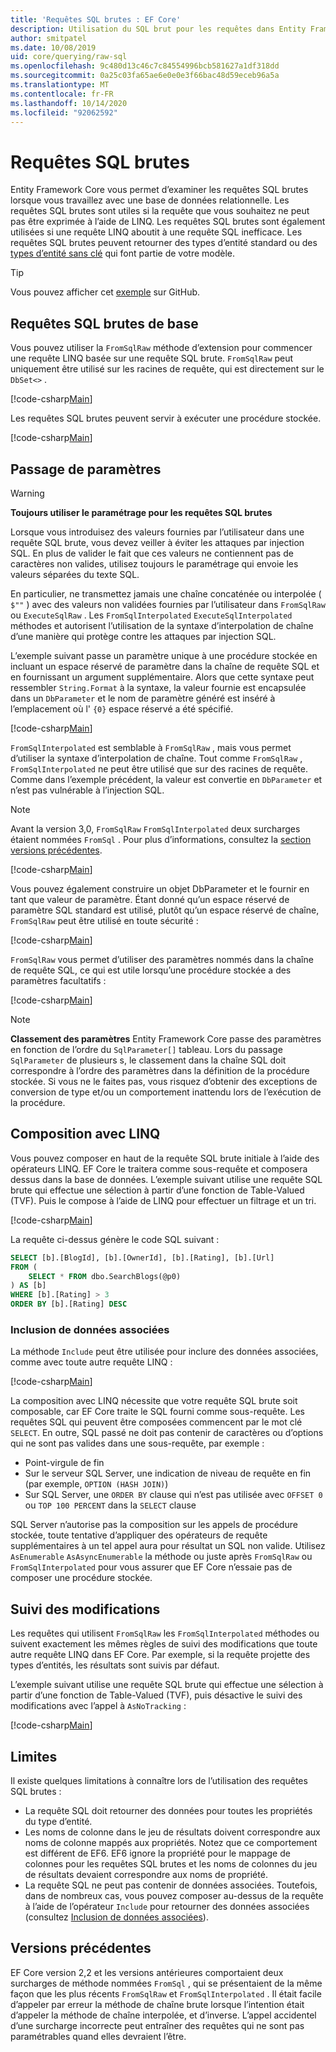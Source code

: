 ```yaml
---
title: 'Requêtes SQL brutes : EF Core'
description: Utilisation du SQL brut pour les requêtes dans Entity Framework Core
author: smitpatel
ms.date: 10/08/2019
uid: core/querying/raw-sql
ms.openlocfilehash: 9c480d13c46c7c84554996bcb581627a1df318dd
ms.sourcegitcommit: 0a25c03fa65ae6e0e0e3f66bac48d59eceb96a5a
ms.translationtype: MT
ms.contentlocale: fr-FR
ms.lasthandoff: 10/14/2020
ms.locfileid: "92062592"
---
```

# <a name="raw-sql-queries"></a>Requêtes SQL brutes

Entity Framework Core vous permet d’examiner les requêtes SQL brutes lorsque vous travaillez avec une base de données relationnelle. Les requêtes SQL brutes sont utiles si la requête que vous souhaitez ne peut pas être exprimée à l’aide de LINQ. Les requêtes SQL brutes sont également utilisées si une requête LINQ aboutit à une requête SQL inefficace. Les requêtes SQL brutes peuvent retourner des types d’entité standard ou des [types d’entité sans clé](xref:core/modeling/keyless-entity-types) qui font partie de votre modèle.

> [!TIP]  
> Vous pouvez afficher cet [exemple](https://github.com/dotnet/EntityFramework.Docs/tree/master/samples/core/Querying/RawSQL) sur GitHub.

## <a name="basic-raw-sql-queries"></a>Requêtes SQL brutes de base

Vous pouvez utiliser la `FromSqlRaw` méthode d’extension pour commencer une requête LINQ basée sur une requête SQL brute. `FromSqlRaw` peut uniquement être utilisé sur les racines de requête, qui est directement sur le `DbSet<>` .

[!code-csharp[Main](../../../samples/core/Querying/RawSQL/Program.cs#FromSqlRaw)]

Les requêtes SQL brutes peuvent servir à exécuter une procédure stockée.

[!code-csharp[Main](../../../samples/core/Querying/RawSQL/Program.cs#FromSqlRawStoredProcedure)]

## <a name="passing-parameters"></a>Passage de paramètres

> [!WARNING]
> **Toujours utiliser le paramétrage pour les requêtes SQL brutes**
>
> Lorsque vous introduisez des valeurs fournies par l’utilisateur dans une requête SQL brute, vous devez veiller à éviter les attaques par injection SQL. En plus de valider le fait que ces valeurs ne contiennent pas de caractères non valides, utilisez toujours le paramétrage qui envoie les valeurs séparées du texte SQL.
>
> En particulier, ne transmettez jamais une chaîne concaténée ou interpolée ( `$""` ) avec des valeurs non validées fournies par l’utilisateur dans `FromSqlRaw` ou `ExecuteSqlRaw` . Les `FromSqlInterpolated` `ExecuteSqlInterpolated` méthodes et autorisent l’utilisation de la syntaxe d’interpolation de chaîne d’une manière qui protège contre les attaques par injection SQL.

L’exemple suivant passe un paramètre unique à une procédure stockée en incluant un espace réservé de paramètre dans la chaîne de requête SQL et en fournissant un argument supplémentaire. Alors que cette syntaxe peut ressembler `String.Format` à la syntaxe, la valeur fournie est encapsulée dans un `DbParameter` et le nom de paramètre généré est inséré à l’emplacement où l' `{0}` espace réservé a été spécifié.

[!code-csharp[Main](../../../samples/core/Querying/RawSQL/Program.cs#FromSqlRawStoredProcedureParameter)]

`FromSqlInterpolated` est semblable à `FromSqlRaw` , mais vous permet d’utiliser la syntaxe d’interpolation de chaîne. Tout comme `FromSqlRaw` , `FromSqlInterpolated` ne peut être utilisé que sur des racines de requête. Comme dans l’exemple précédent, la valeur est convertie en `DbParameter` et n’est pas vulnérable à l’injection SQL.

> [!NOTE]
> Avant la version 3,0, `FromSqlRaw` `FromSqlInterpolated` deux surcharges étaient nommées `FromSql` . Pour plus d’informations, consultez la [section versions précédentes](#previous-versions).

[!code-csharp[Main](../../../samples/core/Querying/RawSQL/Program.cs#FromSqlInterpolatedStoredProcedureParameter)]

Vous pouvez également construire un objet DbParameter et le fournir en tant que valeur de paramètre. Étant donné qu’un espace réservé de paramètre SQL standard est utilisé, plutôt qu’un espace réservé de chaîne, `FromSqlRaw` peut être utilisé en toute sécurité :

[!code-csharp[Main](../../../samples/core/Querying/RawSQL/Program.cs#FromSqlRawStoredProcedureSqlParameter)]

`FromSqlRaw` vous permet d’utiliser des paramètres nommés dans la chaîne de requête SQL, ce qui est utile lorsqu’une procédure stockée a des paramètres facultatifs :

[!code-csharp[Main](../../../samples/core/Querying/RawSQL/Program.cs#FromSqlRawStoredProcedureNamedSqlParameter)]

> [!NOTE]
> **Classement des paramètres** Entity Framework Core passe des paramètres en fonction de l’ordre du `SqlParameter[]` tableau. Lors du passage `SqlParameter` de plusieurs s, le classement dans la chaîne SQL doit correspondre à l’ordre des paramètres dans la définition de la procédure stockée. Si vous ne le faites pas, vous risquez d’obtenir des exceptions de conversion de type et/ou un comportement inattendu lors de l’exécution de la procédure.

## <a name="composing-with-linq"></a>Composition avec LINQ

Vous pouvez composer en haut de la requête SQL brute initiale à l’aide des opérateurs LINQ. EF Core le traitera comme sous-requête et composera dessus dans la base de données. L’exemple suivant utilise une requête SQL brute qui effectue une sélection à partir d’une fonction de Table-Valued (TVF). Puis le compose à l’aide de LINQ pour effectuer un filtrage et un tri.

[!code-csharp[Main](../../../samples/core/Querying/RawSQL/Program.cs#FromSqlInterpolatedComposed)]

La requête ci-dessus génère le code SQL suivant :

```sql
SELECT [b].[BlogId], [b].[OwnerId], [b].[Rating], [b].[Url]
FROM (
    SELECT * FROM dbo.SearchBlogs(@p0)
) AS [b]
WHERE [b].[Rating] > 3
ORDER BY [b].[Rating] DESC
```

### <a name="including-related-data"></a>Inclusion de données associées

La méthode `Include` peut être utilisée pour inclure des données associées, comme avec toute autre requête LINQ :

[!code-csharp[Main](../../../samples/core/Querying/RawSQL/Program.cs#FromSqlInterpolatedInclude)]

La composition avec LINQ nécessite que votre requête SQL brute soit composable, car EF Core traite le SQL fourni comme sous-requête. Les requêtes SQL qui peuvent être composées commencent par le mot clé `SELECT`. En outre, SQL passé ne doit pas contenir de caractères ou d’options qui ne sont pas valides dans une sous-requête, par exemple :

- Point-virgule de fin
- Sur le serveur SQL Server, une indication de niveau de requête en fin (par exemple, `OPTION (HASH JOIN)`)
- Sur SQL Server, une `ORDER BY` clause qui n’est pas utilisée avec `OFFSET 0` ou `TOP 100 PERCENT` dans la `SELECT` clause

SQL Server n’autorise pas la composition sur les appels de procédure stockée, toute tentative d’appliquer des opérateurs de requête supplémentaires à un tel appel aura pour résultat un SQL non valide. Utilisez `AsEnumerable` `AsAsyncEnumerable` la méthode ou juste après `FromSqlRaw` ou `FromSqlInterpolated` pour vous assurer que EF Core n’essaie pas de composer une procédure stockée.

## <a name="change-tracking"></a>Suivi des modifications

Les requêtes qui utilisent `FromSqlRaw` les `FromSqlInterpolated` méthodes ou suivent exactement les mêmes règles de suivi des modifications que toute autre requête LINQ dans EF Core. Par exemple, si la requête projette des types d’entités, les résultats sont suivis par défaut.

L’exemple suivant utilise une requête SQL brute qui effectue une sélection à partir d’une fonction de Table-Valued (TVF), puis désactive le suivi des modifications avec l’appel à `AsNoTracking` :

[!code-csharp[Main](../../../samples/core/Querying/RawSQL/Program.cs#FromSqlInterpolatedAsNoTracking)]

## <a name="limitations"></a>Limites

Il existe quelques limitations à connaître lors de l’utilisation des requêtes SQL brutes :

- La requête SQL doit retourner des données pour toutes les propriétés du type d’entité.
- Les noms de colonne dans le jeu de résultats doivent correspondre aux noms de colonne mappés aux propriétés. Notez que ce comportement est différent de EF6. EF6 ignore la propriété pour le mappage de colonnes pour les requêtes SQL brutes et les noms de colonnes du jeu de résultats devaient correspondre aux noms de propriété.
- La requête SQL ne peut pas contenir de données associées. Toutefois, dans de nombreux cas, vous pouvez composer au-dessus de la requête à l’aide de l’opérateur `Include` pour retourner des données associées (consultez [Inclusion de données associées](#including-related-data)).

## <a name="previous-versions"></a>Versions précédentes

EF Core version 2,2 et les versions antérieures comportaient deux surcharges de méthode nommées `FromSql` , qui se présentaient de la même façon que les plus récents `FromSqlRaw` et `FromSqlInterpolated` . Il était facile d’appeler par erreur la méthode de chaîne brute lorsque l’intention était d’appeler la méthode de chaîne interpolée, et d’inverse. L’appel accidentel d’une surcharge incorrecte peut entraîner des requêtes qui ne sont pas paramétrables quand elles devraient l’être.

